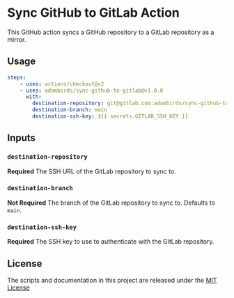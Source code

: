 # Sync GitHub to GitLab Action

This GitHub action syncs a GitHub repository to a GitLab repository as a mirror.

## Usage

```yaml
steps:
    - uses: actions/checkout@v2
    - uses: adambirds/sync-github-to-gitlab@v1.0.0
      with:
        destination-repository: git@gitlab.com:adambirds/sync-github-to-gitlab.git
        destination-branch: main
        destination-ssh-key: ${{ secrets.GITLAB_SSH_KEY }}
```

## Inputs

### `destination-repository`

**Required** The SSH URL of the GitLab repository to sync to.

### `destination-branch`

**Not Required** The branch of the GitLab repository to sync to. Defaults to `main`.

### `destination-ssh-key`

**Required** The SSH key to use to authenticate with the GitLab repository.

## License

The scripts and documentation in this project are released under the [MIT License](LICENSE)
